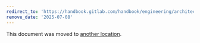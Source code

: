 ```yaml
---
redirect_to: 'https://handbook.gitlab.com/handbook/engineering/architecture/design-documents/epss/decisions/002_use_new_bucket/'
remove_date: '2025-07-08'
---
```


This document was moved to [another location](https://handbook.gitlab.com/handbook/engineering/architecture/design-documents/epss/decisions/002_use_new_bucket/).

<!-- This redirect file can be deleted after <2025-07-08>. -->
<!-- Redirects that point to other docs in the same project expire in three months. -->
<!-- Redirects that point to docs in a different project or site (for example, link is not relative and starts with `https:`) expire in one year. -->
<!-- Before deletion, see: https://docs.gitlab.com/ee/development/documentation/redirects.html -->
